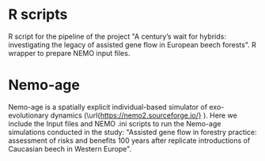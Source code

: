 # R scripts 

R script for the pipeline of the project "A century’s wait for hybrids: investigating the legacy of assisted gene flow in European beech forests". 
R wrapper to prepare NEMO input files. 

# Nemo-age

Nemo-age is a spatially explicit individual-based simulator of exo-evolutionary dynamics (\url{https://nemo2.sourceforge.io/} ). 
Here we include the Input files and NEMO .ini scripts to run the Nemo-age simulations conducted in the study: "Assisted gene flow in forestry practice: assessment of risks and benefits 100 years after replicate introductions of Caucasian beech in Western Europe". 

